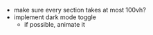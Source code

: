- make sure every section takes at most 100vh?
- implement dark mode toggle
  - if possible, animate it
